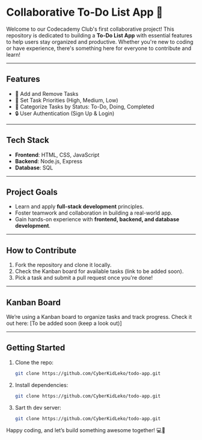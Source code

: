 # **Collaborative To-Do List App 🚀**

Welcome to our Codecademy Club's first collaborative project! This repository is dedicated to building a **To-Do List App** with essential features to help users stay organized and productive. Whether you're new to coding or have experience, there's something here for everyone to contribute and learn!

---

## **Features**
- 📌 Add and Remove Tasks  
- 🎯 Set Task Priorities (High, Medium, Low)  
- 📝 Categorize Tasks by Status: To-Do, Doing, Completed  
- 🔒 User Authentication (Sign Up & Login)  

---

## **Tech Stack**
- **Frontend**: HTML, CSS, JavaScript  
- **Backend**: Node.js, Express  
- **Database**: SQL  

---

## **Project Goals**
- Learn and apply **full-stack development** principles.  
- Foster teamwork and collaboration in building a real-world app.  
- Gain hands-on experience with **frontend, backend, and database development**.  

---

## **How to Contribute**
1. Fork the repository and clone it locally.  
2. Check the Kanban board for available tasks (link to be added soon).  
3. Pick a task and submit a pull request once you're done!  

---

## **Kanban Board**
We’re using a Kanban board to organize tasks and track progress. Check it out here: [To be added soon (keep a look out)]  

---

## **Getting Started**
1. Clone the repo:  
   ```bash
   git clone https://github.com/CyberKidLeko/todo-app.git

2. Install dependencies: 
   ```bash
   git clone https://github.com/CyberKidLeko/todo-app.git
3. Sart th dev server:
   ```bash
   git clone https://github.com/CyberKidLeko/todo-app.git

Happy coding, and let’s build something awesome together! 💻🎉
